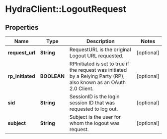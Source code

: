 # HydraClient::LogoutRequest

## Properties
Name | Type | Description | Notes
------------ | ------------- | ------------- | -------------
**request_url** | **String** | RequestURL is the original Logout URL requested. | [optional] 
**rp_initiated** | **BOOLEAN** | RPInitiated is set to true if the request was initiated by a Relying Party (RP), also known as an OAuth 2.0 Client. | [optional] 
**sid** | **String** | SessionID is the login session ID that was requested to log out. | [optional] 
**subject** | **String** | Subject is the user for whom the logout was request. | [optional] 


